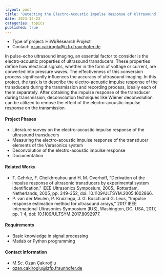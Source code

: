 ```yaml
---
layout: post
title: "Detecting the Electro-Acoustic Impulse Response of Ultrasound Transducers"
date: 2023-12-23
categories: topics
published: true
---
```


- Type of project: HiWi/Research Project
- Contact: ozan.cakiroglu@izfp.fraunhofer.de

In pulse-echo ultrasound imaging, an essential factor to consider is the electro-acoustic properties of ultrasound transducers. These properties define how electrical signals, whether in the form of voltage or current, are converted into pressure waves. The effectiveness of this conversion process significantly influences the accuracy of ultrasound imaging. In this project, the task is to describe the electro-acoustic impulse response of the transducers during the transmission and recording process, ideally each of them separately. After obtaining the impulse response of the transducer during transmission, deconvolution techniques like Wiener deconvolution can be utilized to remove the effect of the electro-acoustic impulse response on the transmission.

#### Project Phases
* Literature survey on the electro-acoustic impulse response of the ultrasound transducers
* Measuring the electro-acoustic impulse response of the transducer elements of the Verasonics system
* Deconvolution of the electro-acoustic impulse response
* Documentation

#### Related Works
* T. Gehrke, F. Cheikhrouhou and H. M. Overhoff, "Derivation of the impulse response of ultrasonic transducers by experimental system identification," IEEE Ultrasonics Symposium, 2005., Rotterdam, Netherlands, 2005, pp. 349-352, doi: 10.1109/ULTSYM.2005.1602866.
* P. van der Meulen, P. Kruizinga, J. G. Bosch and G. Leus, "Impulse response estimation method for ultrasound arrays," 2017 IEEE International Ultrasonics Symposium (IUS), Washington, DC, USA, 2017, pp. 1-4, doi: 10.1109/ULTSYM.2017.8092977.

#### Requirements
* Basic knowledge in signal processing
* Matlab or Python programming

#### Contact Information
- M.Sc. Ozan Çakıroğlu
- ozan.cakiroglu@izfp.fraunhofer.de
